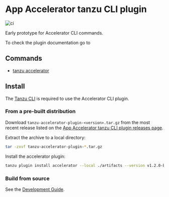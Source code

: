 # App Accelerator tanzu CLI plugin

![ci](https://github.com/pivotal/acc-tanzu-cli/actions/workflows/ci.yaml/badge.svg?branch=main)

Early prototype for Accelerator CLI commands.

To check the plugin documentation go to 

## Commands

- [tanzu accelerator](./cmd/plugin/accelerator/README.md)

## Install

The [Tanzu CLI](https://docs.vmware.com/en/VMware-Tanzu-Application-Platform/0.1/tap-0-1/GUID-install.html#install-the-tanzu-cli-and-package-plugin-4) is required to use the Accelerator CLI plugin.

### From a pre-built distribution

Download `tanzu-accelerator-plugin-<version>.tar.gz` from the most recent release listed on the [App Accelerator tanzu CLI plugin releases page](https://github.com/pivotal/acc-tanzu-cli/releases).

Extract the archive to a local directory:

```sh
tar -zxvf tanzu-accelerator-plugin-*.tar.gz
```

Install the accelerator plugin:

```sh
tanzu plugin install accelerator --local ./artifacts --version v1.2.0-build.1
```

### Build from source

See the [Development Guide](./DEVELOPMENT.md).
